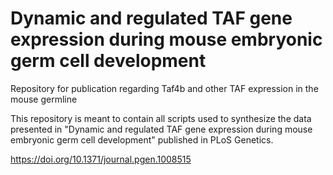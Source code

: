 # Dynamic and regulated TAF gene expression during mouse embryonic germ cell development

Repository for publication regarding Taf4b and other TAF expression in the mouse germline

This repository is meant to contain all scripts used to synthesize the data presented in "Dynamic and regulated TAF gene expression during mouse embryonic germ cell development" published in PLoS Genetics. 

 https://doi.org/10.1371/journal.pgen.1008515

